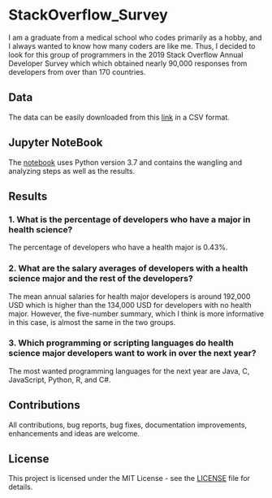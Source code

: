 # StackOverflow_Survey
I am a graduate from a medical school who codes primarily as a hobby, and I always wanted to know how many coders are like me. Thus, I decided to look for this group of programmers in the 2019 Stack Overflow Annual Developer Survey which which obtained nearly 90,000 responses from developers from over than 170 countries.
 
## Data 
The data can be easily downloaded from this [link](https://insights.stackoverflow.com/survey) in a CSV format. 

## Jupyter NoteBook 
The [notebook](StackOverflow.ipynb) uses Python version 3.7 and contains the wangling and analyzing steps as well as the results. 

## Results 
### 1. What is the percentage of developers who have a major in health science? 
The percentage of developers who have a health major is 0.43%.
### 2. What are the salary averages of developers with a health science major and the rest of the developers?
The mean annual salaries for health major developers is around 192,000 USD which is higher than the 134,000 USD for developers with no health major. However, the five-number summary, which I think is more informative in this case, is almost the same in the two groups. 
### 3. Which programming or scripting languages do health science major developers want to work in over the next year?
The most wanted programming languages for the next year are Java, C, JavaScript, Python, R, and C#.

## Contributions
All contributions, bug reports, bug fixes, documentation improvements, enhancements and ideas are welcome.

## License
This project is licensed under the MIT License - see the [LICENSE](LICENSE) file for details.

